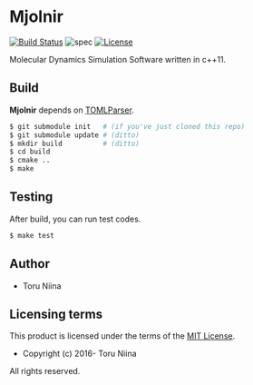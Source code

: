 Mjolnir
==========

[![Build Status](https://travis-ci.org/ToruNiina/Mjolnir.svg?branch=master)](https://travis-ci.org/ToruNiina/Mjolnir)
![spec](https://img.shields.io/badge/spec-unstable-orange.svg)
[![License](https://img.shields.io/badge/license-MIT-blue.svg?style=flat)](LICENSE)

Molecular Dynamics Simulation Software written in c++11.

Build
----------

__Mjolnir__ depends on [TOMLParser](https://github.com/ToruNiina/TOMLParser).

```sh
$ git submodule init   # (if you've just cloned this repo)
$ git submodule update # (ditto)
$ mkdir build          # (ditto)
$ cd build
$ cmake ..
$ make
```

Testing
----------

After build, you can run test codes.

```sh
$ make test
```

## Author

* Toru Niina

## Licensing terms

This product is licensed under the terms of the [MIT License](LICENSE).

- Copyright (c) 2016- Toru Niina

All rights reserved.
